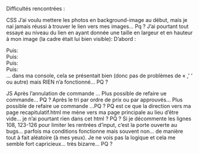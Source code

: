 Difficultés rencontrées :

CSS
J’ai voulu mettere les photos en background-image au début, mais je nai jamais réussi à trouver le lien vers mes images…  Pq ? J’ai pourtant tout essayé au niveau du lien en ayant donnée une taille en largeur et en hauteur à mon image (la cadre était lui bien visible):
D’abord :
<div class="image" style="background-image: url(`./static/${vaccin.image}`)"></div>
Puis:
<div class="image" style="background-image: url(`${vaccin.image}`)"></div>
Puis:
<div class="image" style="background-image: url(`../static/${vaccin.image}`)"></div>
Puis:
<div class="image" style="background-image: url(`static/${vaccin.image}`)"></div>
Puis:
<div class="image" style="background-image: url(`i3-wad20-epreuve-js/static/${vaccin.image}`)"></div>
… dans ma console, cela se présentait bien (donc pas de problèmes de « ,’ ‘ ou autre) mais RIEN n’a fonctionné… PQ ?

JS
Après l’annulation de commande … Plus possible de refaire ue commande… PQ ?
Après le tri par ordre de prix ou par approuvés… Plus possible de refaire ue commande …PQ ?
PQ est ce que la direction vers ma page recapitulatif.html me mène vers ma page principale au lieu d’être vide… je n’ai pourtant rien dans cet html ? PQ ?
Si je décommente les lignes 108, 123-126 pour limiter les rentrées d’input, c’est la porte ouverte au bugs… parfois ma conditions fonctionne mais souvent non… de manière tout à fait aléatoire (à mes yeux). Je ne vois pas la logique et cela me semble fort capricieux… très bizarre… PQ ?
